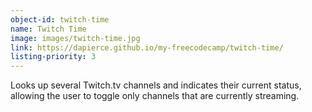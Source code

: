 ```yaml
---
object-id: twitch-time
name: Twitch Time
image: images/twitch-time.jpg
link: https://dapierce.github.io/my-freecodecamp/twitch-time/
listing-priority: 3
---
```


Looks up several Twitch.tv channels and indicates their current status, allowing the user to toggle only channels that are currently streaming.
